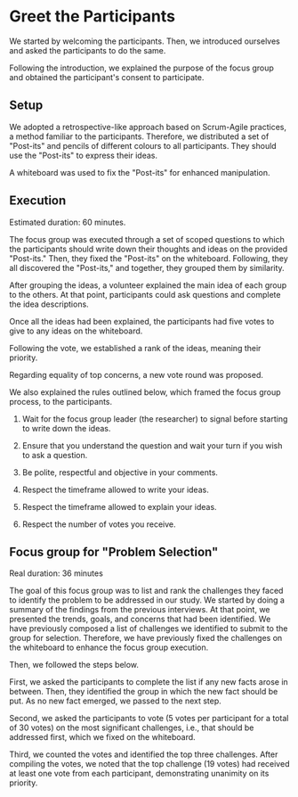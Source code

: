 # Greet the Participants
We started by welcoming the participants. Then, we introduced ourselves and asked the participants to do the same. 

Following the introduction, we explained the purpose of the focus group and obtained the participant's consent to participate.

## Setup
We adopted a retrospective-like approach based on Scrum-Agile practices, a method familiar to the participants. Therefore, we distributed a set of "Post-its" and pencils of different colours to all participants. They should use the "Post-its" to express their ideas. 

A whiteboard was used to fix the "Post-its" for enhanced manipulation. 

## Execution
Estimated duration: 60 minutes.

The focus group was executed through a set of scoped questions to which the participants should write down their thoughts and ideas on the provided "Post-its." Then, they fixed the "Post-its" on the whiteboard. Following, they all discovered the "Post-its," and together, they grouped them by similarity.

After grouping the ideas, a volunteer explained the main idea of each group to the others. At that point, participants could ask questions and complete the idea descriptions.

Once all the ideas had been explained, the participants had five votes to give to any ideas on the whiteboard. 

Following the vote, we established a rank of the ideas, meaning their priority.

Regarding equality of top concerns, a new vote round was proposed.

We also explained the rules outlined below, which framed the focus group process, to the participants.

1. Wait for the focus group leader (the researcher) to signal before starting to write down the ideas.

2. Ensure that you understand the question and wait your turn if you wish to ask a question.

3. Be polite, respectful and objective in your comments.

4. Respect the timeframe allowed to write your ideas.

5. Respect the timeframe allowed to explain your ideas.

6. Respect the number of votes you receive.

## Focus group for "Problem Selection"
Real duration: 36 minutes

The goal of this focus group was to list and rank the challenges they faced to identify the problem to be addressed in our study. We started by doing a summary of the findings from the previous interviews. At that point, we presented the trends, goals, and concerns that had been identified. We have previously composed a list of challenges we identified to submit to the group for selection. Therefore, we have previously fixed the challenges on the whiteboard to enhance the focus group execution.

Then, we followed the steps below.

First, we asked the participants to complete the list if any new facts arose in between. Then, they identified the group in which the new fact should be put. As no new fact emerged, we passed to the next step.

Second, we asked the participants to vote (5 votes per participant for a total of 30 votes) on the most significant challenges, i.e., that should be addressed first, which we fixed on the whiteboard. 

Third, we counted the votes and identified the top three challenges. After compiling the votes, we noted that the top challenge (19 votes) had received at least one vote from each participant, demonstrating unanimity on its priority.


